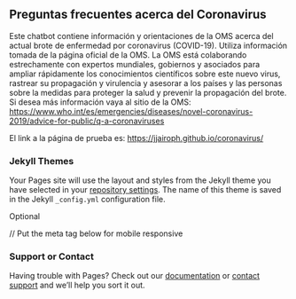 ## Preguntas frecuentes acerca del Coronavirus

Este chatbot contiene información y orientaciones de la OMS acerca del actual brote de enfermedad por coronavirus (COVID-19). Utiliza información tomada de la página oficial de la OMS. La OMS está colaborando estrechamente con expertos mundiales, gobiernos y asociados para ampliar rápidamente los conocimientos científicos sobre este nuevo virus, rastrear su propagación y virulencia y asesorar a los países y las personas sobre la medidas para proteger la salud y prevenir la propagación del brote. Si desea más información vaya al sitio de la OMS: https://www.who.int/es/emergencies/diseases/novel-coronavirus-2019/advice-for-public/q-a-coronaviruses


El link a la página de prueba es:
https://jjairoph.github.io/coronavirus/


### Jekyll Themes

Your Pages site will use the layout and styles from the Jekyll theme you have selected in your [repository settings](https://github.com/jjairoph/coronavirus/settings). The name of this theme is saved in the Jekyll `_config.yml` configuration file.


<script src="https://cdn.cai.tools.sap/webchat/webchat.js"
channelId="fb3bcfce-8339-4525-a388-3b6d62930603"
token="42b42b541a0d41209650497947c820ba"
id="cai-webchat"
></script>
Optional

// Put the meta tag below for mobile responsive
<meta name="viewport" content="width=device-width">



### Support or Contact

Having trouble with Pages? Check out our [documentation](https://help.github.com/categories/github-pages-basics/) or [contact support](https://github.com/contact) and we’ll help you sort it out.
